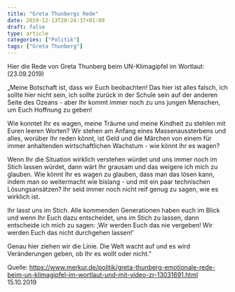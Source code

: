 ```yaml
---
title: "Greta Thunbergs Rede"
date: 2019-12-13T20:24:37+01:00
draft: false
type: article
categories: ["Politik"]
tags: ["Greta Thunberg"]
---
```

Hier die Rede von Greta Thunberg beim UN-Klimagipfel im Wortlaut:
(23.09.2019)

„Meine Botschaft ist, dass wir Euch beobachten! Das hier ist alles
falsch, ich sollte hier nicht sein, ich sollte zurück in der Schule sein
auf der anderen Seite des Ozeans - aber Ihr kommt immer noch zu uns
jungen Menschen, um Euch Hoffnung zu geben!

Wie konntet Ihr es wagen, meine Träume und meine Kindheit zu stehlen
mit Euren leeren Worten? Wir stehen am Anfang eines Massenaussterbens
und alles, worüber Ihr reden könnt, ist Geld und die Märchen von einem
für immer anhaltenden wirtschaftlichen Wachstum - wie könnt Ihr es
wagen?

Wenn Ihr die Situation wirklich verstehen würdet und uns immer noch im
Stich lassen würdet, dann wärt Ihr grausam und das weigere ich mich zu
glauben. Wie könnt Ihr es wagen zu glauben, dass man das lösen kann,
indem man so weitermacht wie bislang - und mit ein paar technischen
Lösungsansätzen? Ihr seid immer noch nicht reif genug zu sagen, wie es
wirklich ist.

Ihr lasst uns im Stich. Alle kommenden Generationen haben euch im Blick
und wenn Ihr Euch dazu entscheidet, uns im Stich zu lassen, dann
entscheide ich mich zu sagen: ‚Wir werden Euch das nie vergeben! Wir
werden Euch das nicht durchgehen lassen!'

Genau hier ziehen wir die Linie. Die Welt wacht auf und es wird
Veränderungen geben, ob Ihr es wollt oder nicht."

Quelle: https://www.merkur.de/politik/greta-thunberg-emotionale-rede-beim-un-klimagipfel-im-wortlaut-und-mit-video-zr-13031691.html 15.10.2019
